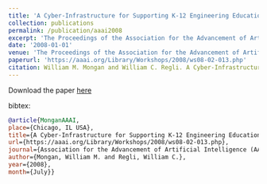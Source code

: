 ```yaml
---
title: 'A Cyber-Infrastructure for Supporting K-12 Engineering Education through Robotics'
collection: publications
permalink: /publication/aaai2008
excerpt: 'The Proceedings of the Association for the Advancement of Artificial Intelligence (AAAI) Education Track 2008'
date: '2008-01-01'
venue: 'The Proceedings of the Association for the Advancement of Artificial Intelligence (AAAI) Education Track 2008'
paperurl: 'https://aaai.org/Library/Workshops/2008/ws08-02-013.php'
citation: William M. Mongan and William C. Regli. A Cyber-Infrastructure for Supporting K-12 Engineering Education through Robotics.  The Proceedings of the Association for the Advancement of Artificial Intelligence (AAAI) Education Track 2008.
---
```


Download the paper [here](https://aaai.org/Papers/Workshops/2008/WS-08-02/WS08-02-013.pdf)

bibtex:
```bibtex
@article{MonganAAAI, 
place={Chicago, IL USA}, 
title={A Cyber-Infrastructure for Supporting K-12 Engineering Education through Robotics}, 
url={https://aaai.org/Library/Workshops/2008/ws08-02-013.php}, 
journal={Association for the Advancement of Artificial Intelligence (AAAI) Education Track}, 
author={Mongan, William M. and Regli, William C.}, 
year={2008}, 
month={July}}
```